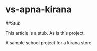 # vs-apna-kirana

##Stub

This article is a stub. As is this project.

A sample school project for a kirana store
